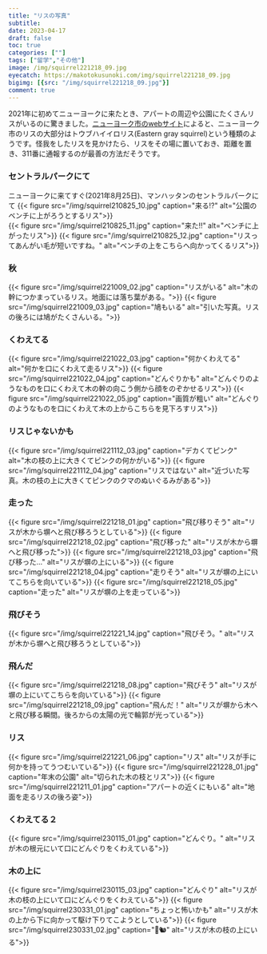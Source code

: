```yaml
---
title: "リスの写真"
subtitle: 
date: 2023-04-17
draft: false
toc: true
categories: [""]
tags: ["留学","その他"]
image: /img/squirrel221218_09.jpg
eyecatch: https://makotokusunoki.com/img/squirrel221218_09.jpg
bigimg: [{src: "/img/squirrel221218_09.jpg"}]
comment: true
---
```


2021年に初めてニューヨークに来たとき、アパートの周辺や公園にたくさんリスがいるのに驚きました。[ニューヨーク市のwebサイト](https://www.nycgovparks.org/programs/rangers/wildlife-management/squirrels)によると、ニューヨーク市のリスの大部分はトウブハイイロリス(Eastern gray squirrel)という種類のようです。怪我をしたリスを見かけたら、リスをその場に置いておき、距離を置き、311番に通報するのが最善の方法だそうです。

### セントラルパークにて
ニューヨークに来てすぐ(2021年8月25日)、マンハッタンのセントラルパークにて
{{< figure src="/img/squirrel210825_10.jpg" caption="来る⁉" alt="公園のベンチに上がろうとするリス">}}  
{{< figure src="/img/squirrel210825_11.jpg" caption="来た‼" alt="ベンチに上がったリス">}}
{{< figure src="/img/squirrel210825_12.jpg" caption="リスってあんがい毛が短いですね。" alt="ベンチの上をこちらへ向かってくるリス">}}  

### 秋
{{< figure src="/img/squirrel221009_02.jpg" caption="リスがいる" alt="木の幹につかまっているリス。地面には落ち葉がある。">}}
{{< figure src="/img/squirrel221009_03.jpg" caption="鳩もいる" alt="引いた写真。リスの後ろには鳩がたくさんいる。">}}

### くわえてる
{{< figure src="/img/squirrel221022_03.jpg" caption="何かくわえてる" alt="何かを口にくわえて走るリス">}}
{{< figure src="/img/squirrel221022_04.jpg" caption="どんぐりかも" alt="どんぐりのようなものを口にくわえて木の幹の向こう側から顔をのぞかせるリス">}}
{{< figure src="/img/squirrel221022_05.jpg" caption="画質が粗い" alt="どんぐりのようなものを口にくわえて木の上からこちらを見下ろすリス">}}

### リスじゃないかも
{{< figure src="/img/squirrel221112_03.jpg" caption="デカくてピンク" alt="木の枝の上に大きくてピンクの何かがいる">}} 
{{< figure src="/img/squirrel221112_04.jpg" caption="リスではない" alt="近づいた写真。木の枝の上に大きくてピンクのクマのぬいぐるみがある">}}

### 走った
{{< figure src="/img/squirrel221218_01.jpg" caption="飛び移りそう" alt="リスが木から塀へと飛び移ろうとしている">}}
{{< figure src="/img/squirrel221218_02.jpg" caption="飛び移った" alt="リスが木から塀へと飛び移った">}}
{{< figure src="/img/squirrel221218_03.jpg" caption="飛び移った…" alt="リスが塀の上にいる">}}
{{< figure src="/img/squirrel221218_04.jpg" caption="走りそう" alt="リスが塀の上にいてこちらを向いている">}}
{{< figure src="/img/squirrel221218_05.jpg" caption="走った" alt="リスが塀の上を走っている">}}

### 飛びそう
{{< figure src="/img/squirrel221221_14.jpg" caption="飛びそう。" alt="リスが木から塀へと飛び移ろうとしている">}}

### 飛んだ
{{< figure src="/img/squirrel221218_08.jpg" caption="飛びそう" alt="リスが塀の上にいてこちらを向いている">}}
{{< figure src="/img/squirrel221218_09.jpg" caption="飛んだ！" alt="リスが塀から木へと飛び移る瞬間。後ろからの太陽の光で輪郭が光っている">}}

### リス
{{< figure src="/img/squirrel221221_06.jpg" caption="リス" alt="リスが手に何かを持ってうつむいている">}}
{{< figure src="/img/squirrel221228_01.jpg" caption="年末の公園" alt="切られた木の枝とリス">}}
{{< figure src="/img/squirrel221211_01.jpg" caption="アパートの近くにもいる" alt="地面を走るリスの後ろ姿">}}

### くわえてる２
{{< figure src="/img/squirrel230115_01.jpg" caption="どんぐり。" alt="リスが木の根元にいて口にどんぐりをくわえている">}}

### 木の上に
{{< figure src="/img/squirrel230115_03.jpg" caption="どんぐり" alt="リスが木の枝の上にいて口にどんぐりをくわえている">}}
{{< figure src="/img/squirrel230331_01.jpg" caption="ちょっと怖いかも" alt="リスが木の上から下に向かって駆け下りてこようとしている">}}
{{< figure src="/img/squirrel230331_02.jpg" caption="🌳🐿" alt="リスが木の枝の上にいる">}}